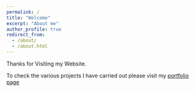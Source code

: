 ```yaml
---
permalink: /
title: "Welcome"
excerpt: "About me"
author_profile: true
redirect_from:
  - /about/
  - /about.html
---
```


Thanks for Visiting my Website.

To check the various projects I have carried out please visit my [portfolio page](https://abarekatain.github.io/portfolio/)

